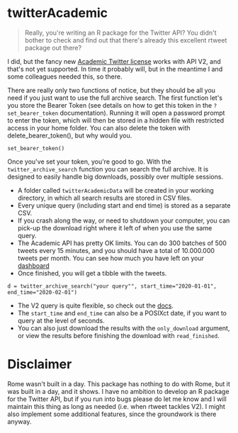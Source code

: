 # twitterAcademic

> Really, you're writing an R package for the Twitter API? You didn't bother to check and find out that there's already this excellent rtweet package out there?

I did, but the fancy new [Academic Twitter license](https://developer.twitter.com/en/solutions/academic-research) works with API V2, and that's not yet supported. In time it probably will, but in the meantime I and some colleagues needed this, so there.

There are really only two functions of notice, but they should be all you need if you just want to use the full archive search.
The first function let's you store the Bearer Token (see details on how to get this token in the `?set_bearer_token` documentation).
Running it will open a password prompt to enter the token, which will then be stored in a hidden file with restricted access in your home folder.
You can also delete the token with delete_bearer_token(), but why would you.

```{r}
set_bearer_token()
```

Once you've set your token, you're good to go.
With the `twitter_archive_search` function you can search the  full archive.
It is designed to easily handle big downloads, possibly over multiple sessions.

* A folder called `twitterAcademicData` will be created in your working directory, in which all search results are stored in CSV files. 
* Every unique query (including start and end time) is stored as a separate CSV.
* If you crash along the way, or need to shutdown your computer, you can pick-up the download right where it left of when you use the same query. 
* The Academic API has pretty OK limits. You can do 300 batches of 500 tweets every 15 minutes, and you should have a total of 10.000.000 tweets per month. You can see how much you have left on your [dashboard](https://developer.twitter.com/en/portal/dashboard)
* Once finished, you will get a tibble with the tweets. 

```{r}
d = twitter_archive_search("your query"", start_time="2020-01-01", end_time="2020-02-01")
```

* The V2 query is quite flexible, so check out the [docs](https://developer.twitter.com/en/docs/twitter-api/tweets/search/integrate/build-a-query).
* The `start_time` and `end_time` can also be a POSIXct date, if you want to query at the level of seconds.  
* You can also just download the results with the `only_download` argument, or view the results before finishing the download with `read_finished`. 


# Disclaimer

Rome wasn't built in a day. This package has nothing to do with Rome, but it was built in a day, and it shows. 
I have no ambition to develop an R package for the Twitter API, but if you run into bugs please do let me know and I will maintain this thing as long as needed (i.e. when rtweet tackles V2). I might also implement some additional features, since the groundwork is there anyway.
